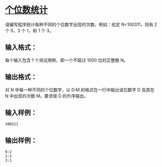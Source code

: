 # [个位数统计](https://pintia.cn/problem-sets/994805260223102976/problems/994805300404535296)

请编写程序统计每种不同的个位数字出现的次数。例如：给定 N=100311，则有 2 个 0，3 个 1，和 1 个 3。

## 输入格式：

每个输入包含 1 个测试用例，即一个不超过 1000 位的正整数 N。

## 输出格式：

对 N 中每一种不同的个位数字，以 D:M 的格式在一行中输出该位数字 D 及其在 N 中出现的次数 M。要求按 D 的升序输出。

## 输入样例：

    100311

## 输出样例：

    0:2
    1:3
    3:1
